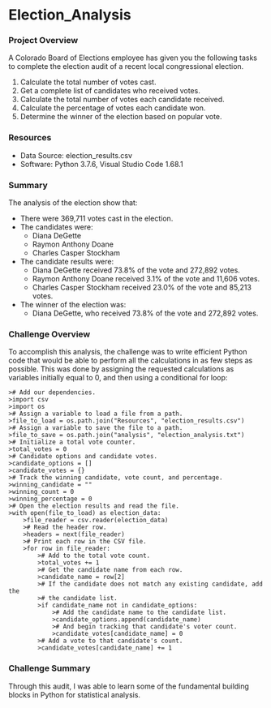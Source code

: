# Election_Analysis

### Project Overview
A Colorado Board of Elections employee has given you the following tasks to complete the election audit of a recent local congressional election.

1. Calculate the total number of votes cast.
2. Get a complete list of candidates who received votes.
3. Calculate the total number of votes each candidate received.
4. Calculate the percentage of votes each candidate won.
5. Determine the winner of the election based on popular vote.

### Resources
- Data Source: election_results.csv
- Software: Python 3.7.6, Visual Studio Code 1.68.1

### Summary
The analysis of the election show that:
- There were 369,711 votes cast in the election.
- The candidates were:
  - Diana DeGette
  - Raymon Anthony Doane
  - Charles Casper Stockham
- The candidate results were:
  - Diana DeGette received 73.8% of the vote and 272,892 votes.
  - Raymon Anthony Doane received 3.1% of the vote and 11,606 votes.
  - Charles Casper Stockham received 23.0% of the vote and 85,213 votes.
- The winner of the election was:
  - Diana DeGette, who received 73.8% of the vote and 272,892 votes.

### Challenge Overview
To accomplish this analysis, the challenge was to write efficient Python code that would be able to perform all the calculations in as few steps as possible. This was done by assigning the requested calculations as variables initially equal to 0, and then using a conditional for loop:

```
># Add our dependencies.
>import csv
>import os
># Assign a variable to load a file from a path.
>file_to_load = os.path.join("Resources", "election_results.csv")
># Assign a variable to save the file to a path.
>file_to_save = os.path.join("analysis", "election_analysis.txt")
># Initialize a total vote counter.
>total_votes = 0
># Candidate options and candidate votes.
>candidate_options = []
>candidate_votes = {}
># Track the winning candidate, vote count, and percentage.
>winning_candidate = ""
>winning_count = 0
>winning_percentage = 0
># Open the election results and read the file.
>with open(file_to_load) as election_data:
    >file_reader = csv.reader(election_data)
    ># Read the header row.
    >headers = next(file_reader)
    ># Print each row in the CSV file.
    >for row in file_reader:
        ># Add to the total vote count.
        >total_votes += 1
        ># Get the candidate name from each row.
        >candidate_name = row[2]
        ># If the candidate does not match any existing candidate, add the
        ># the candidate list.
        >if candidate_name not in candidate_options:
            ># Add the candidate name to the candidate list.
            >candidate_options.append(candidate_name)
            ># And begin tracking that candidate's voter count.
            >candidate_votes[candidate_name] = 0
        ># Add a vote to that candidate's count.
        >candidate_votes[candidate_name] += 1
```

### Challenge Summary
Through this audit, I was able to learn some of the fundamental building blocks in Python for statistical analysis.
